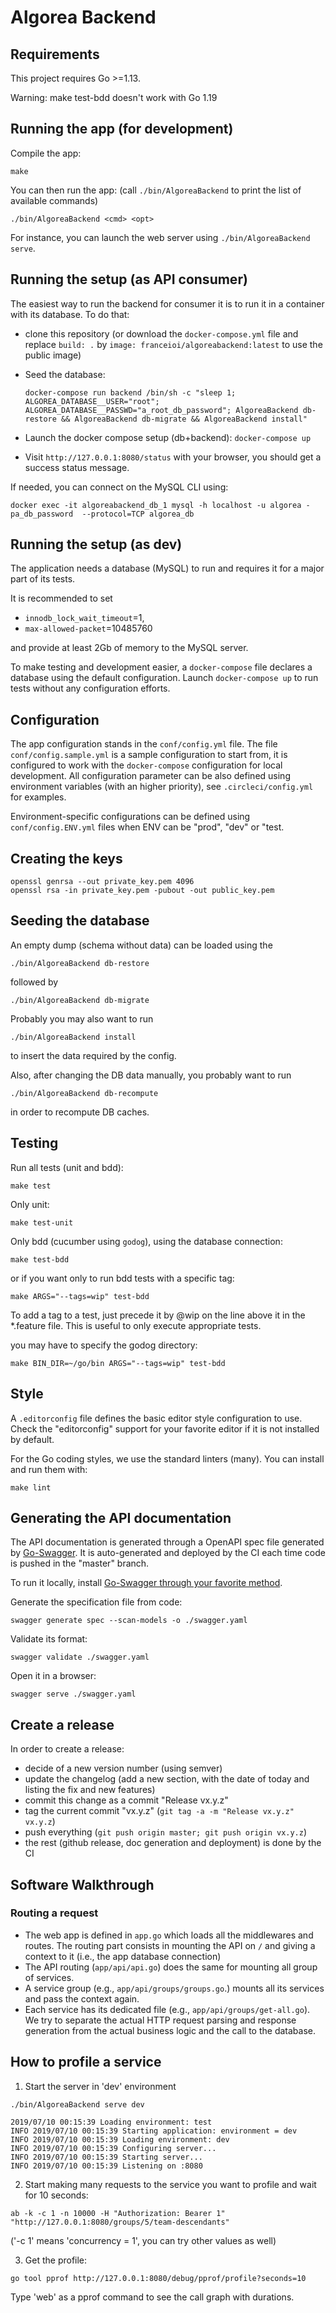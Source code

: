 # Algorea Backend

## Requirements

This project requires Go >=1.13.

Warning: make test-bdd doesn't work with Go 1.19

## Running the app (for development)

Compile the app:
```
make
```

You can then run the app: (call `./bin/AlgoreaBackend` to print the list of available commands)
```
./bin/AlgoreaBackend <cmd> <opt>
```
For instance, you can launch the web server using `./bin/AlgoreaBackend serve`.

## Running the setup (as API consumer)

The easiest way to run the backend for consumer it is to run it in a container with its database. To do that:

* clone this repository (or download the `docker-compose.yml` file and replace `build: .` by `image: franceioi/algoreabackend:latest` to use the public image)
* Seed the database:

  ```docker-compose run backend /bin/sh -c "sleep 1; ALGOREA_DATABASE__USER="root"; ALGOREA_DATABASE__PASSWD="a_root_db_password"; AlgoreaBackend db-restore && AlgoreaBackend db-migrate && AlgoreaBackend install"```
* Launch the docker compose setup (db+backend): `docker-compose up`
* Visit `http://127.0.0.1:8080/status` with your browser, you should get a success status message.

If needed, you can connect on the MySQL CLI using:
```
docker exec -it algoreabackend_db_1 mysql -h localhost -u algorea -pa_db_password  --protocol=TCP algorea_db
```

## Running the setup (as dev)

The application needs a database (MySQL) to run and requires it for a major part of its tests.

It is recommended to set
  * `innodb_lock_wait_timeout`=1,
  * `max-allowed-packet`=10485760

and provide at least 2Gb of memory to the MySQL server.

To make testing and development easier, a `docker-compose` file declares a database using the default configuration. Launch `docker-compose up` to run tests without any configuration efforts.

## Configuration

The app configuration stands in the `conf/config.yml` file. The file `conf/config.sample.yml` is a sample configuration to start from, it is configured to work with the `docker-compose` configuration for local development. All configuration parameter can be also defined using environment variables (with an higher priority), see `.circleci/config.yml` for examples.

Environment-specific configurations can be defined using `conf/config.ENV.yml` files when ENV can be "prod", "dev" or "test.

## Creating the keys

```
openssl genrsa --out private_key.pem 4096
openssl rsa -in private_key.pem -pubout -out public_key.pem
```


## Seeding the database

An empty dump (schema without data) can be loaded using the
```
./bin/AlgoreaBackend db-restore
```
followed by
```
./bin/AlgoreaBackend db-migrate
```
Probably you may also want to run
```
./bin/AlgoreaBackend install
```
to insert the data required by the config.

Also, after changing the DB data manually, you probably want to run
```
./bin/AlgoreaBackend db-recompute
```
in order to recompute DB caches.

## Testing

Run all tests (unit and bdd):
```
make test
```
Only unit:
```
make test-unit
```
Only bdd (cucumber using `godog`), using the database connection:
```
make test-bdd
```
or if you want only to run bdd tests with a specific tag:
```
make ARGS="--tags=wip" test-bdd
```
To add a tag to a test, just precede it by @wip on the line above it in the *.feature file. This is useful to only execute appropriate tests.

you may have to specify the godog directory:
```
make BIN_DIR=~/go/bin ARGS="--tags=wip" test-bdd
```

## Style

A `.editorconfig` file defines the basic editor style configuration to use. Check the "editorconfig" support for your favorite editor if it is not installed by default.

For the Go coding styles, we use the standard linters (many). You can install and run them with:
```
make lint
```

## Generating the API documentation

The API documentation is generated through a OpenAPI spec file generated by [Go-Swagger](https://github.com/go-swagger/go-swagger). It is auto-generated and deployed by the CI each time code is pushed in the "master" branch.

To run it locally, install [Go-Swagger through your favorite method](https://goswagger.io/install.html).

Generate the specification file from code:
```
swagger generate spec --scan-models -o ./swagger.yaml
```

Validate its format:
```
swagger validate ./swagger.yaml
```

Open it in a browser:
```
swagger serve ./swagger.yaml
```

## Create a release

In order to create a release:
- decide of a new version number (using semver)
- update the changelog (add a new section, with the date of today and listing the fix and new features)
- commit this change as a commit "Release vx.y.z"
- tag the current commit "vx.y.z" (`git tag -a -m "Release vx.y.z" vx.y.z`)
- push everything (`git push origin master; git push origin vx.y.z`)
- the rest (github release, doc generation and deployment) is done by the CI

## Software Walkthrough

### Routing a request

* The web app is defined in `app.go` which loads all the middlewares and routes. The routing part consists in mounting the API on `/` and giving a context to it (i.e., the app database connection)
* The API routing (`app/api/api.go`) does the same for mounting all group of services.
* A service group (e.g., `app/api/groups/groups.go`.) mounts all its services and pass the context again.
* Each service has its dedicated file (e.g., `app/api/groups/get-all.go`). We try to separate the actual HTTP request parsing and response generation from the actual business logic and the call to the database.

## How to profile a service
1. Start the server in 'dev' environment
```
./bin/AlgoreaBackend serve dev
```
```
2019/07/10 00:15:39 Loading environment: test
INFO 2019/07/10 00:15:39 Starting application: environment = dev
INFO 2019/07/10 00:15:39 Loading environment: dev
INFO 2019/07/10 00:15:39 Configuring server...
INFO 2019/07/10 00:15:39 Starting server...
INFO 2019/07/10 00:15:39 Listening on :8080
```

2. Start making many requests to the service you want to profile and wait for 10 seconds:
```
ab -k -c 1 -n 10000 -H "Authorization: Bearer 1" "http://127.0.0.1:8080/groups/5/team-descendants"
```
('-c 1' means 'concurrency = 1', you can try other values as well)

3. Get the profile:
```
go tool pprof http://127.0.0.1:8080/debug/pprof/profile?seconds=10
```
Type 'web' as a pprof command to see the call graph with durations.
